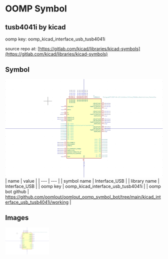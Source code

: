 # OOMP Symbol  
## tusb4041i  by kicad  
  
oomp key: oomp_kicad_interface_usb_tusb4041i  
  
source repo at: [https://gitlab.com/kicad/libraries/kicad-symbols](https://gitlab.com/kicad/libraries/kicad-symbols)  
## Symbol  
  
[![working.png](working_600.png)](working.png)  
| name | value | 
| --- | --- | 
| symbol name | Interface_USB | 
| library name | Interface_USB | 
| oomp key | oomp_kicad_interface_usb_tusb4041i | 
| oomp bot github | https://github.com/oomlout/oomlout_oomp_symbol_bot/tree/main/kicad_interface_usb_tusb4041i/working | 
## Images  
  
[![working.png](working_140.png)](working.png)  
